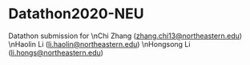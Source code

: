 # Datathon2020-NEU
Datathon submission for
\nChi Zhang (zhang.chi13@northeastern.edu)
\nHaolin Li (li.haolin@northeastern.edu)
\nHongsong Li (li.hongs@northeastern.edu)
